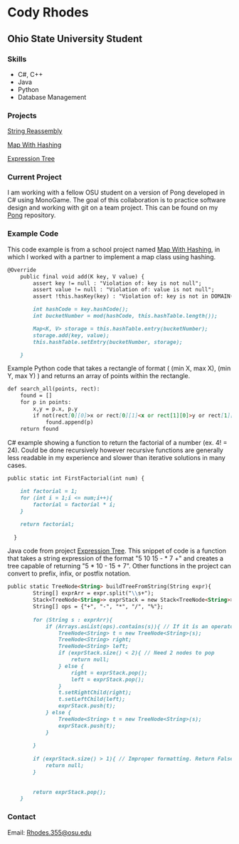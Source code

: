 # Cody Rhodes

## Ohio State University Student

### Skills
- C#, C++
- Java
- Python
- Database Management

### Projects

[String Reassembly](https://github.com/Rhodes355/Portfolio/blob/master/StringReassembly.java)

[Map With Hashing](https://github.com/Rhodes355/Portfolio/blob/master/MapWithHashing.java)

[Expression Tree](https://github.com/Rhodes355/Portfolio/blob/master/ExpressionTree.java)

### Current Project
I am working with a fellow OSU student on a version of Pong developed in C# using MonoGame. The goal of this collaboration is to practice software design and working with git on a team project. This can be found on my [Pong](https://github.com/Rhodes355/Pong) repository.

### Example Code
This code example is from a school project named [Map With Hashing](https://github.com/Rhodes355/Portfolio/blob/master/MapWithHashing.java), in which I worked with a partner to implement a map class using hashing.
```markdown
@Override
    public final void add(K key, V value) {
        assert key != null : "Violation of: key is not null";
        assert value != null : "Violation of: value is not null";
        assert !this.hasKey(key) : "Violation of: key is not in DOMAIN(this)";

        int hashCode = key.hashCode();
        int bucketNumber = mod(hashCode, this.hashTable.length());

        Map<K, V> storage = this.hashTable.entry(bucketNumber);
        storage.add(key, value);
        this.hashTable.setEntry(bucketNumber, storage);

    }
```

Example Python code that takes a rectangle of format ( (min X, max X), (min Y, max Y) ) and returns an array of points within the rectangle.
```markdown
def search_all(points, rect):
    found = []
    for p in points:
        x,y = p.x, p.y
        if not(rect[0][0]>x or rect[0][1]<x or rect[1][0]>y or rect[1][1]<y):
            found.append(p)
    return found
```
C# example showing a function to return the factorial of a number (ex. 4! = 24). Could be done recursively however recursive functions are generally less readable in my experience and slower than iterative solutions in many cases.
```markdown
public static int FirstFactorial(int num) { 
  
    int factorial = 1;
    for (int i = 1;i <= num;i++){
        factorial = factorial * i;
    }

    return factorial;
            
  }
```
Java code from project [Expression Tree](https://github.com/Rhodes355/Portfolio/blob/master/ExpressionTree.java). This snippet of code is a function that takes a string expression of the format "5 10 15 - * 7 +" and creates a tree capable of returning "5 * 10 - 15 + 7". Other functions in the project can convert to prefix, infix, or postfix notation.

```markdown
public static TreeNode<String> buildTreeFromString(String expr){
		String[] exprArr = expr.split("\\s+");
		Stack<TreeNode<String>> exprStack = new Stack<TreeNode<String>>();
		String[] ops = {"+", "-", "*", "/", "%"};
		
		for (String s : exprArr){
			if (Arrays.asList(ops).contains(s)){ // If it is an operator
				TreeNode<String> t = new TreeNode<String>(s);
				TreeNode<String> right;
				TreeNode<String> left;
				if (exprStack.size() < 2){ // Need 2 nodes to pop
					return null;
				} else {
					right = exprStack.pop();
					left = exprStack.pop();
				}
				t.setRightChild(right);
				t.setLeftChild(left);
				exprStack.push(t);
			} else {
				TreeNode<String> t = new TreeNode<String>(s);
				exprStack.push(t);
			}
			
		}
		
		if (exprStack.size() > 1){ // Improper formatting. Return False
			return null;
		}
		
		
		return exprStack.pop();
	}
```

### Contact

Email: Rhodes.355@osu.edu
